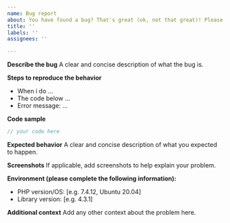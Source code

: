 ```yaml
---
name: Bug report
about: You have found a bug? That's great (ok, not that great)! Please help us to improve!
title: ''
labels: ''
assignees: ''

---
```


<!--
Please FOLLOW THE ISSUE TEMPLATE unless you have a good reason not to.
If you have a question or an issue that is not a bug, please use the Q&A section under discussions instead. Thanks!
-->
**Describe the bug**
A clear and concise description of what the bug is.

**Steps to reproduce the behavior**
- When i do ...
- The code below ...
- Error message: ...

**Code sample**
```php
// your code here
```

**Expected behavior**
A clear and concise description of what you expected to happen.

**Screenshots**
If applicable, add screenshots to help explain your problem.

**Environment (please complete the following information):**
 - PHP version/OS: [e.g. 7.4.12, Ubuntu 20.04]
 - Library version: [e.g. 4.3.1]

**Additional context**
Add any other context about the problem here.
